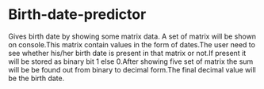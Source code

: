 # Birth-date-predictor
Gives birth date by showing some matrix data.
A set of matrix will be shown on console.This matrix contain values in the form of dates.The user need to see whether his/her birth date
is present in that matrix or not.If present it will be stored as binary bit 1 else 0.After showing five set of matrix the sum will be be 
found out from binary to decimal form.The final decimal value will be the birth date.
